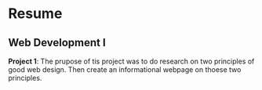 # Resume

## Web Development I

**Project 1**:
The prupose of tis project was to do research on two principles of good web design. Then create an informational webpage on thoese two principles. 


